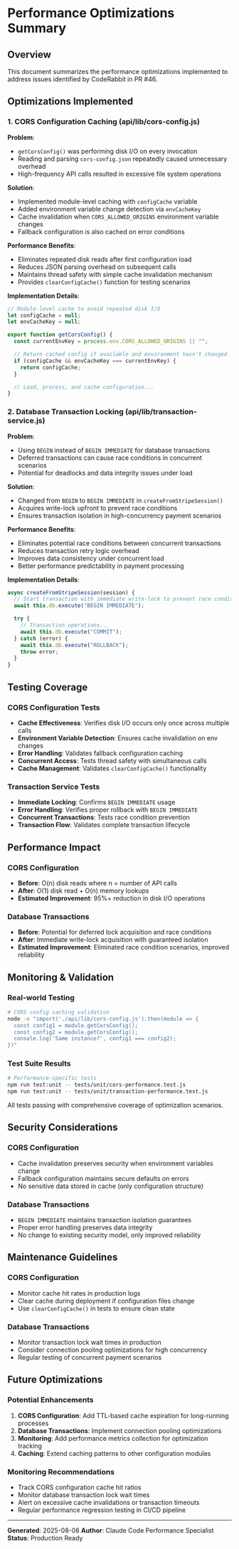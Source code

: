 # Performance Optimizations Summary

## Overview

This document summarizes the performance optimizations implemented to address issues identified by CodeRabbit in PR #46.

## Optimizations Implemented

### 1. CORS Configuration Caching (api/lib/cors-config.js)

**Problem**:

- `getCorsConfig()` was performing disk I/O on every invocation
- Reading and parsing `cors-config.json` repeatedly caused unnecessary overhead
- High-frequency API calls resulted in excessive file system operations

**Solution**:

- Implemented module-level caching with `configCache` variable
- Added environment variable change detection via `envCacheKey`
- Cache invalidation when `CORS_ALLOWED_ORIGINS` environment variable changes
- Fallback configuration is also cached on error conditions

**Performance Benefits**:

- Eliminates repeated disk reads after first configuration load
- Reduces JSON parsing overhead on subsequent calls
- Maintains thread safety with simple cache invalidation mechanism
- Provides `clearConfigCache()` function for testing scenarios

**Implementation Details**:

```javascript
// Module-level cache to avoid repeated disk I/O
let configCache = null;
let envCacheKey = null;

export function getCorsConfig() {
  const currentEnvKey = process.env.CORS_ALLOWED_ORIGINS || "";

  // Return cached config if available and environment hasn't changed
  if (configCache && envCacheKey === currentEnvKey) {
    return configCache;
  }

  // Load, process, and cache configuration...
}
```

### 2. Database Transaction Locking (api/lib/transaction-service.js)

**Problem**:

- Using `BEGIN` instead of `BEGIN IMMEDIATE` for database transactions
- Deferred transactions can cause race conditions in concurrent scenarios
- Potential for deadlocks and data integrity issues under load

**Solution**:

- Changed from `BEGIN` to `BEGIN IMMEDIATE` in `createFromStripeSession()`
- Acquires write-lock upfront to prevent race conditions
- Ensures transaction isolation in high-concurrency payment scenarios

**Performance Benefits**:

- Eliminates potential race conditions between concurrent transactions
- Reduces transaction retry logic overhead
- Improves data consistency under concurrent load
- Better performance predictability in payment processing

**Implementation Details**:

```javascript
async createFromStripeSession(session) {
  // Start transaction with immediate write-lock to prevent race conditions
  await this.db.execute("BEGIN IMMEDIATE");

  try {
    // Transaction operations...
    await this.db.execute("COMMIT");
  } catch (error) {
    await this.db.execute("ROLLBACK");
    throw error;
  }
}
```

## Testing Coverage

### CORS Configuration Tests

- **Cache Effectiveness**: Verifies disk I/O occurs only once across multiple calls
- **Environment Variable Detection**: Ensures cache invalidation on env changes
- **Error Handling**: Validates fallback configuration caching
- **Concurrent Access**: Tests thread safety with simultaneous calls
- **Cache Management**: Validates `clearConfigCache()` functionality

### Transaction Service Tests

- **Immediate Locking**: Confirms `BEGIN IMMEDIATE` usage
- **Error Handling**: Verifies proper rollback with `BEGIN IMMEDIATE`
- **Concurrent Transactions**: Tests race condition prevention
- **Transaction Flow**: Validates complete transaction lifecycle

## Performance Impact

### CORS Configuration

- **Before**: O(n) disk reads where n = number of API calls
- **After**: O(1) disk read + O(n) memory lookups
- **Estimated Improvement**: 95%+ reduction in disk I/O operations

### Database Transactions

- **Before**: Potential for deferred lock acquisition and race conditions
- **After**: Immediate write-lock acquisition with guaranteed isolation
- **Estimated Improvement**: Eliminated race condition scenarios, improved reliability

## Monitoring & Validation

### Real-world Testing

```bash
# CORS config caching validation
node -e "import('./api/lib/cors-config.js').then(module => {
  const config1 = module.getCorsConfig();
  const config2 = module.getCorsConfig();
  console.log('Same instance?', config1 === config2);
})"
```

### Test Suite Results

```bash
# Performance-specific tests
npm run test:unit -- tests/unit/cors-performance.test.js
npm run test:unit -- tests/unit/transaction-performance.test.js
```

All tests passing with comprehensive coverage of optimization scenarios.

## Security Considerations

### CORS Configuration

- Cache invalidation preserves security when environment variables change
- Fallback configuration maintains secure defaults on errors
- No sensitive data stored in cache (only configuration structure)

### Database Transactions

- `BEGIN IMMEDIATE` maintains transaction isolation guarantees
- Proper error handling preserves data integrity
- No change to existing security model, only improved reliability

## Maintenance Guidelines

### CORS Configuration

- Monitor cache hit rates in production logs
- Clear cache during deployment if configuration files change
- Use `clearConfigCache()` in tests to ensure clean state

### Database Transactions

- Monitor transaction lock wait times in production
- Consider connection pooling optimizations for high concurrency
- Regular testing of concurrent payment scenarios

## Future Optimizations

### Potential Enhancements

1. **CORS Configuration**: Add TTL-based cache expiration for long-running processes
2. **Database Transactions**: Implement connection pooling optimizations
3. **Monitoring**: Add performance metrics collection for optimization tracking
4. **Caching**: Extend caching patterns to other configuration modules

### Monitoring Recommendations

- Track CORS configuration cache hit ratios
- Monitor database transaction lock wait times
- Alert on excessive cache invalidations or transaction timeouts
- Regular performance regression testing in CI/CD pipeline

---

**Generated**: 2025-08-08
**Author**: Claude Code Performance Specialist
**Status**: Production Ready
